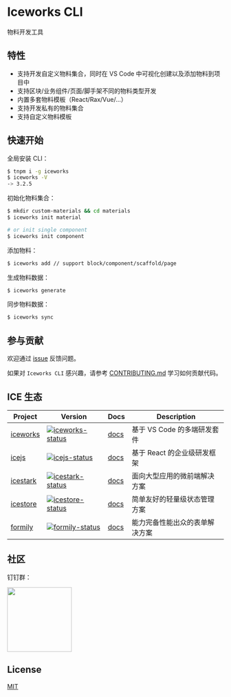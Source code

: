 # Iceworks CLI

物料开发工具

## 特性

- 支持开发自定义物料集合，同时在 VS Code 中可视化创建以及添加物料到项目中
- 支持区块/业务组件/页面/脚手架不同的物料类型开发
- 内置多套物料模板（React/Rax/Vue/...）
- 支持开发私有的物料集合
- 支持自定义物料模板

## 快速开始

全局安装 CLI：

```bash
$ tnpm i -g iceworks
$ iceworks -V
-> 3.2.5
```

初始化物料集合：

```bash
$ mkdir custom-materials && cd materials
$ iceworks init material

# or init single component
$ iceworks init component
```

添加物料：

```bash
$ iceworks add // support block/component/scaffold/page
```

生成物料数据：

```bash
$ iceworks generate
```

同步物料数据：

```bash
$ iceworks sync
```

## 参与贡献

欢迎通过 [issue](https://github.com/ice-lab/iceworks-cli/issues/new) 反馈问题。

如果对 `Iceworks CLI` 感兴趣，请参考 [CONTRIBUTING.md](./.github/CONTRIBUTING.md) 学习如何贡献代码。

## ICE 生态

|    Project         |    Version      |     Docs    |   Description       |
|----------------|------------------|--------------|-----------|
| [iceworks]| [![iceworks-status]][iceworks-package] | [docs][iceworks-docs] | 基于 VS Code 的多端研发套件 |
| [icejs] | [![icejs-status]][icejs-package] | [docs][icejs-docs] | 基于 React 的企业级研发框架 |
| [icestark] | [![icestark-status]][icestark-package] | [docs][icestark-docs] | 面向大型应用的微前端解决方案 |
| [icestore] | [![icestore-status]][icestore-package] | [docs][icestore-docs] | 简单友好的轻量级状态管理方案 |
| [formily] | [![formily-status]][formily-package] | [docs][formily-docs] | 能力完备性能出众的表单解决方案 |

[iceworks]: https://github.com/ice-lab/iceworks
[iceworks-status]: https://vsmarketplacebadge.apphb.com/version/iceworks-team.iceworks.svg
[iceworks-package]: https://marketplace.visualstudio.com/items?itemName=iceworks-team.iceworks
[iceworks-docs]: https://ice.work/docs/iceworks/about

[icejs]: https://github.com/alibaba/ice
[icejs-status]: https://img.shields.io/npm/v/ice.js.svg
[icejs-package]: https://npmjs.com/package/ice.js
[icejs-docs]: https://ice.work/docs/guide/intro

[icestark]: https://github.com/ice-lab/icestark
[icestark-status]: https://img.shields.io/npm/v/@ice/stark.svg
[icestark-package]: https://npmjs.com/package/@ice/stark
[icestark-docs]: https://ice.work/docs/icestark/guide/about

[icestore]: https://github.com/ice-lab/icestore
[icestore-status]: https://img.shields.io/npm/v/@ice/store.svg
[icestore-package]: https://npmjs.com/package/@ice/store
[icestore-docs]: https://github.com/ice-lab/icestore#icestore

[formily]: https://github.com/alibaba/formily
[formily-status]: https://img.shields.io/npm/v/@formily/react.svg
[formily-package]: https://npmjs.com/package/@formily/react
[formily-docs]: https://formilyjs.org/

## 社区

钉钉群：

<a href="https://ice.alicdn.com/assets/images/qrcode.png"><img src="https://ice.alicdn.com/assets/images/qrcode.png" width="150" /></a>

## License

[MIT](LICENSE)
